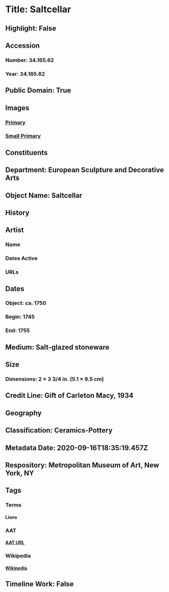 # Title: Saltcellar
## Highlight: False
## Accession
### Number: 34.165.62
### Year: 34.165.62
## Public Domain: True
## Images
### [Primary](https://images.metmuseum.org/CRDImages/es/original/DP-1135-025.jpg)
### [Small Primary](https://images.metmuseum.org/CRDImages/es/web-large/DP-1135-025.jpg)
## Constituents
## Department: European Sculpture and Decorative Arts
## Object Name: Saltcellar
## History
## Artist
### Name
### Dates Active
### URLs
## Dates
### Object: ca. 1750
### Begin: 1745
### End: 1755
## Medium: Salt-glazed stoneware
## Size
### Dimensions: 2 × 3 3/4 in. (5.1 × 9.5 cm)
## Credit Line: Gift of Carleton Macy, 1934
## Geography
## Classification: Ceramics-Pottery
## Metadata Date: 2020-09-16T18:35:19.457Z
## Respository: Metropolitan Museum of Art, New York, NY
## Tags
### Terms
#### Lions
### AAT
#### [AAT URL](http://vocab.getty.edu/page/aat/300310388)
### Wikipedia
#### [Wikipedia]()
## Timeline Work: False